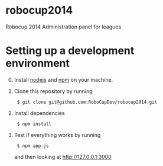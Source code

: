 robocup2014
===========

Robocup 2014 Administration panel for leagues

Setting up a development environment
====================================

0. Install [nodejs](http://howtonode.org/how-to-install-nodejs) and [npm](http://howtonode.org/introduction-to-npm) on your machine.

1. Clone this repository by running

        $ git clone git@github.com:RoboCupDev/robocup2014.git

2. Install dependencies

        $ npm install

3. Test if everything works by running

        $ npm app.js

   and then looking at http://127.0.0.1:3000
